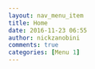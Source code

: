 ```yaml
---
layout: nav_menu_item
title: Home
date: 2016-11-23 06:55
author: nickzanobini
comments: true
categories: [Menu 1]
---
```


